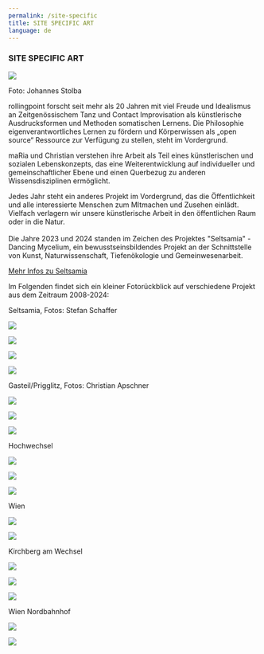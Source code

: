 ```yaml
---
permalink: /site-specific
title: SITE SPECIFIC ART
language: de
---
```

### SITE SPECIFIC ART

![](/assets/uploads/dsc_1887.jpg)

Foto: Johannes Stolba

rollingpoint forscht seit mehr als 20 Jahren mit viel Freude und Idealismus an Zeitgenössischem Tanz
und Contact Improvisation als künstlerische Ausdrucksformen und Methoden somatischen Lernens.
Die Philosophie eigenverantwortliches Lernen zu fördern und Körperwissen als „open source“
Ressource zur Verfügung zu stellen, steht im Vordergrund.

maRia und Christian verstehen ihre Arbeit als Teil eines künstlerischen und sozialen Lebenskonzepts, das eine Weiterentwicklung auf individueller und gemeinschaftlicher Ebene und einen Querbezug zu anderen Wissensdisziplinen ermöglicht.

Jedes Jahr steht ein anderes Projekt im Vordergrund, das die Öffentlichkeit und alle interessierte Menschen zum MItmachen und Zusehen einlädt. Vielfach verlagern wir unsere künstlerische Arbeit in den öffentlichen Raum oder in die Natur.\
\
Die Jahre 2023 und 2024 standen im Zeichen des Projektes "Seltsamia" - Dancing Mycelium, ein bewusstseinsbildendes Projekt an der Schnittstelle von Kunst, Naturwissenschaft, Tiefenökologie und Gemeinwesenarbeit.

[Mehr Infos zu Seltsamia](https://rollingpoint.at/mycelium)

Im Folgenden findet sich ein kleiner Fotorückblick auf verschiedene Projekt aus dem Zeitraum 2008-2024:

Seltsamia, Fotos: Stefan Schaffer

![](/assets/uploads/steg.jpg)

![](/assets/uploads/img_8611.jpeg)

![](/assets/uploads/img_8681.jpeg)

![](/assets/uploads/img_8348.jpeg)

Gasteil/Prigglitz, Fotos: Christian Apschner

![](/assets/uploads/img_0709.jpg)

![](/assets/uploads/img_0692.jpg)

![](/assets/uploads/img_0701.jpg)

Hochwechsel

![](/assets/uploads/img_2936_large.jpg)

![](/assets/uploads/img_2928_large.jpg)

![](/assets/uploads/img_2924_large.jpg)

Wien

![](/assets/uploads/img_0763.jpg)

![](/assets/uploads/img_0741.jpg)

Kirchberg am Wechsel 

![](/assets/uploads/img_2786_large.jpg)

![](/assets/uploads/img_2764_large.jpg)

![](/assets/uploads/dsc_2310.jpg)

Wien Nordbahnhof

![](/assets/uploads/dsc_2154.jpg)

![](/assets/uploads/dsc_1958.jpg)